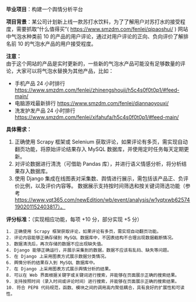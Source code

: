 **毕业项目**：构建一个舆情分析平台

**项目背景**：某公司计划新上线一款苏打水饮料，为了了解用户对苏打水的接受程度，需要抓取“什么值得买”( https://www.smzdm.com/fenlei/qipaoshui/ ) 网站中气泡水种类前 10 的产品的用户评论，通过对用户评论的正向、负向评价了解排名前 10 的气泡水产品的用户接受程度。

**注意：**  
由于这个网站的产品是实时更新的，一些新的气泡水产品可能没有足够数量的评论，大家可以将气泡水替换为其他产品，比如：

* 手机产品 24 小时排行 https://www.smzdm.com/fenlei/zhinengshouji/h5c4s0f0t0p1/#feed-main/
* 电脑游戏最新排行 https://www.smzdm.com/fenlei/diannaoyouxi/
* 洗发护发产品 24 小时排行 https://www.smzdm.com/fenlei/xifahufa/h5c4s0f0t0p1/#feed-main/
  

**具体需求：**

1. 正确使用 Scrapy 框架或 Selenium 获取评论，如果评论有多页，需实现自动翻页功能，将原始评论结果存入 MySQL 数据库，并使用定时任务每天定期更新。
2. 对评论数据进行清洗（可借助 Pandas 库），并进行语义情感分析，将分析结果存入数据库。
3. 使用 Django 集成在线图表对采集数、舆情进行展示，需包括该产品正、负评价比例，以及评价内容等。
数据展示支持按时间筛选和按关键词筛选功能（参考 https://www.yqt365.com/newEdition/wb/event/analysis/w1yqtxwb62574190201152403817）。 

**评分标准：**（实现相应功能，每项 +10 分，部分实现 +5 分）

    1. 正确使用 Scrapy 框架获取评论，如果评论有多页，需实现自动翻页功能。
    2. 评论内容能够正确存储到 MySQL 数据库中，不因表结构不合理出现数据截断情况。
    3. 数据清洗后，再次存储的数据不应出现缺失值。
    4. Django 能够正确运行，并展示采集到的数据，数据不应该有乱码、缺失等问题。
    5. 在 Django 上采用图表方式展示数据分类情况。
    6. 舆情分析的结果存入到 MySQL 数据库中。
    7. 在 Django 上采用图表方式展示舆情分析的结果。
    8. 可以在 Web 界面根据关键字或关键词进行搜索，并能够在页面展示正确的搜索结果。
    9. 支持按照时间（录入时间或评论时间）进行搜索，并能够在页面展示正确的搜索结果。
    10. 符合 PEP8 代码规范，函数、模块之间的调用高内聚低耦合，具有良好的扩展性和可读性。